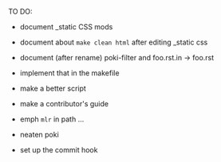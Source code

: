 TO DO:

* document _static CSS mods
* document about `make clean html` after editing _static css

* document (after rename) poki-filter and foo.rst.in -> foo.rst
* implement that in the makefile
* make a better script

* make a contributor's guide
* emph `mlr` in path ...
* neaten poki

* set up the commit hook
